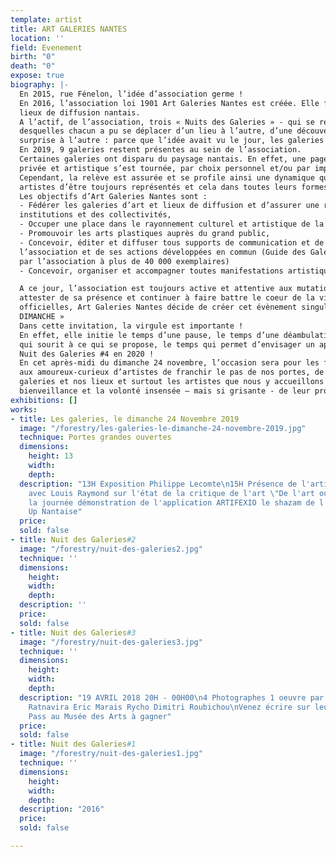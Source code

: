 ```yaml
---
template: artist
title: ART GALERIES NANTES
location: ''
field: Evenement
birth: "0"
death: "0"
expose: true
biography: |-
  En 2015, rue Fénelon, l’idée d’association germe !
  En 2016, l’association loi 1901 Art Galeries Nantes est créée. Elle fédère alors 14 galeries et
  lieux de diffusion nantais.
  A l’actif, de l’association, trois « Nuits des Galeries » - qui se révèleront des succès – lors
  desquelles chacun a pu se déplacer d’un lieu à l’autre, d’une découverte à l’autre, d’une
  surprise à l’autre : parce que l’idée avait vu le jour, les galeries ont ouvert la nuit !
  En 2019, 9 galeries restent présentes au sein de l’association.
  Certaines galeries ont disparu du paysage nantais. En effet, une page de cette histoire
  privée et artistique s’est tournée, par choix personnel et/ou par impératifs économiques.
  Cependant, la relève est assurée et se profile ainsi une dynamique qui permettra aux
  artistes d’être toujours représentés et cela dans toutes leurs formes d’expression.
  Les objectifs d’Art Galeries Nantes sont :
  - Fédérer les galeries d’art et lieux de diffusion et d’assurer une représentativité auprès des
  institutions et des collectivités,
  - Occuper une place dans le rayonnement culturel et artistique de la métropole nantaise,
  - Promouvoir les arts plastiques auprès du grand public,
  - Concevoir, éditer et diffuser tous supports de communication et de promotion de
  l’association et de ses actions développées en commun (Guide des Galeries nantaises édité
  par l’association à plus de 40 000 exemplaires)
  - Concevoir, organiser et accompagner toutes manifestations artistiques collectives.

  A ce jour, l’association est toujours active et attentive aux mutations sociétales. Pour
  attester de sa présence et continuer à faire battre le coeur de la ville auprès des institutions
  officielles, Art Galeries Nantes décide de créer cet évènement singulier « LES GALERIES, LE
  DIMANCHE »
  Dans cette invitation, la virgule est importante !
  En effet, elle initie le temps d’une pause, le temps d’une déambulation, le temps du regard
  qui sourit à ce qui se propose, le temps qui permet d’envisager un après en l’occurrence la
  Nuit des Galeries #4 en 2020 !
  En cet après-midi du dimanche 24 novembre, l’occasion sera pour les fidèles de nos lieux,
  aux amoureux-curieux d’artistes de franchir le pas de nos portes, de re-découvrir nos
  galeries et nos lieux et surtout les artistes que nous y accueillons avec toujours autant de
  bienveillance et la volonté insensée – mais si grisante - de leur promotion et diffusion !
exhibitions: []
works:
- title: Les galeries, le dimanche 24 Novembre 2019
  image: "/forestry/les-galeries-le-dimanche-24-novembre-2019.jpg"
  technique: Portes grandes ouvertes
  dimensions:
    height: 13
    width: 
    depth: 
  description: "13H Exposition Philippe Lecomte\n15H Présence de l'artiste \n16H Débat
    avec Louis Raymond sur l'état de la critique de l'art \"De l'art ou du cochon\"\ntoute
    la journée démonstration de l'application ARTIFEXIO le shazam de l'art - Start
    Up Nantaise"
  price: 
  sold: false
- title: Nuit des Galeries#2
  image: "/forestry/nuit-des-galeries2.jpg"
  technique: ''
  dimensions:
    height: 
    width: 
    depth: 
  description: ''
  price: 
  sold: false
- title: Nuit des Galeries#3
  image: "/forestry/nuit-des-galeries3.jpg"
  technique: ''
  dimensions:
    height: 
    width: 
    depth: 
  description: "19 AVRIL 2018 20H - 00H00\n4 Photographes 1 oeuvre par artiste\nNeil
    Ratnavira Eric Marais Rycho Dimitri Roubichou\nVenez écrire sur leur travail \n4
    Pass au Musée des Arts à gagner"
  price: 
  sold: false
- title: Nuit des Galeries#1
  image: "/forestry/nuit-des-galeries1.jpg"
  technique: ''
  dimensions:
    height: 
    width: 
    depth: 
  description: "2016"
  price: 
  sold: false

---
```

